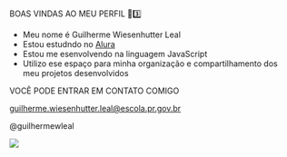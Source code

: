 BOAS VINDAS AO MEU PERFIL 🥷3️⃣

  - Meu nome é Guilherme Wiesenhutter Leal
  - Estou estudndo no [Alura](https://www.alura.com.br) 
  - Estou me esenvolvendo na linguagem JavaScript
  - Utilizo ese espaço para minha organização e compartilhamento dos meu projetos desenvolvidos

VOCÊ PODE ENTRAR EM CONTATO COMIGO

guilherme.wiesenhutter.leal@escola.pr.gov.br

@guilhermewleal

![](https://media1.tenor.com/m/cdtU93iZYs4AAAAd/neymar.gif) 
